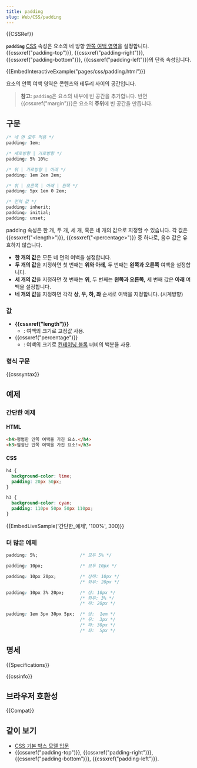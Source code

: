 ```yaml
---
title: padding
slug: Web/CSS/padding
---
```


{{CSSRef}}

**`padding`** [CSS](/ko/CSS) 속성은 요소의 네 방향 [안쪽 여백 영역](/ko/docs/Web/CSS/CSS_Box_Model/Introduction_to_the_CSS_box_model#padding-area)을 설정합니다. {{cssxref("padding-top")}}, {{cssxref("padding-right")}}, {{cssxref("padding-bottom")}}, {{cssxref("padding-left")}}의 단축 속성입니다.

{{EmbedInteractiveExample("pages/css/padding.html")}}

요소의 안쪽 여백 영역은 콘텐츠와 테두리 사이의 공간입니다.

> **참고:** `padding`은 요소의 내부에 빈 공간을 추가합니다. 반면 {{cssxref("margin")}}은 요소의 **주위**에 빈 공간을 만듭니다.

## 구문

```css
/* 네 면 모두 적용 */
padding: 1em;

/* 세로방향 | 가로방향 */
padding: 5% 10%;

/* 위 | 가로방향 | 아래 */
padding: 1em 2em 2em;

/* 위 | 오른쪽 | 아래 | 왼쪽 */
padding: 5px 1em 0 2em;

/* 전역 값 */
padding: inherit;
padding: initial;
padding: unset;
```

padding 속성은 한 개, 두 개, 세 개, 혹은 네 개의 값으로 지정할 수 있습니다. 각 값은 {{cssxref("&lt;length&gt;")}}, {{cssxref("&lt;percentage&gt;")}} 중 하나로, 음수 값은 유효하지 않습니다.

- **한 개의 값**은 모든 네 면의 여백을 설정합니다.
- **두 개의 값**을 지정하면 첫 번째는 **위와 아래**, 두 번째는 **왼쪽과 오른쪽** 여백을 설정합니다.
- **세 개의 값**을 지정하면 첫 번째는 **위**, 두 번째는 **왼쪽과 오른쪽,** 세 번째 값은 **아래** 여백을 설정합니다.
- **네 개의 값**을 지정하면 각각 **상, 우, 하, 좌** 순서로 여백을 지정합니다. (시계방향)

### 값

- **{{cssxref("length")}}**
  - : 여백의 크기로 고정값 사용.
- {{cssxref("percentage")}}
  - : 여백의 크기로 [컨테이닝 블록](/ko/docs/Web/CSS/All_About_The_Containing_Block) 너비의 백분율 사용.

### 형식 구문

{{csssyntax}}

## 예제

### 간단한 예제

#### HTML

```html
<h4>평범한 안쪽 여백을 가진 요소.</h4>
<h3>엄청난 안쪽 여백을 가진 요소!</h3>
```

#### CSS

```css
h4 {
  background-color: lime;
  padding: 20px 50px;
}

h3 {
  background-color: cyan;
  padding: 110px 50px 50px 110px;
}
```

{{EmbedLiveSample('간단한_예제', '100%', 300)}}

### 더 많은 예제

```css
padding: 5%;                /* 모두 5% */

padding: 10px;              /* 모두 10px */

padding: 10px 20px;         /* 상하: 10px */
                            /* 좌우: 20px */

padding: 10px 3% 20px;      /* 상: 10px */
                            /* 좌우: 3% */
                            /* 하: 20px */

padding: 1em 3px 30px 5px;  /* 상:  1em */
                            /* 우:  3px */
                            /* 하: 30px */
                            /* 좌:  5px */
```

## 명세

{{Specifications}}

{{cssinfo}}

## 브라우저 호환성

{{Compat}}

## 같이 보기

- [CSS 기본 박스 모델 입문](/ko/docs/Web/CSS/CSS_Box_Model/Introduction_to_the_CSS_box_model)
- {{cssxref("padding-top")}}, {{cssxref("padding-right")}}, {{cssxref("padding-bottom")}}, {{cssxref("padding-left")}}.
